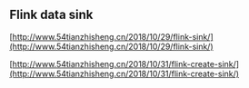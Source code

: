 ## Flink data sink

[http://www.54tianzhisheng.cn/2018/10/29/flink-sink/](http://www.54tianzhisheng.cn/2018/10/29/flink-sink/)

[http://www.54tianzhisheng.cn/2018/10/31/flink-create-sink/](http://www.54tianzhisheng.cn/2018/10/31/flink-create-sink/)